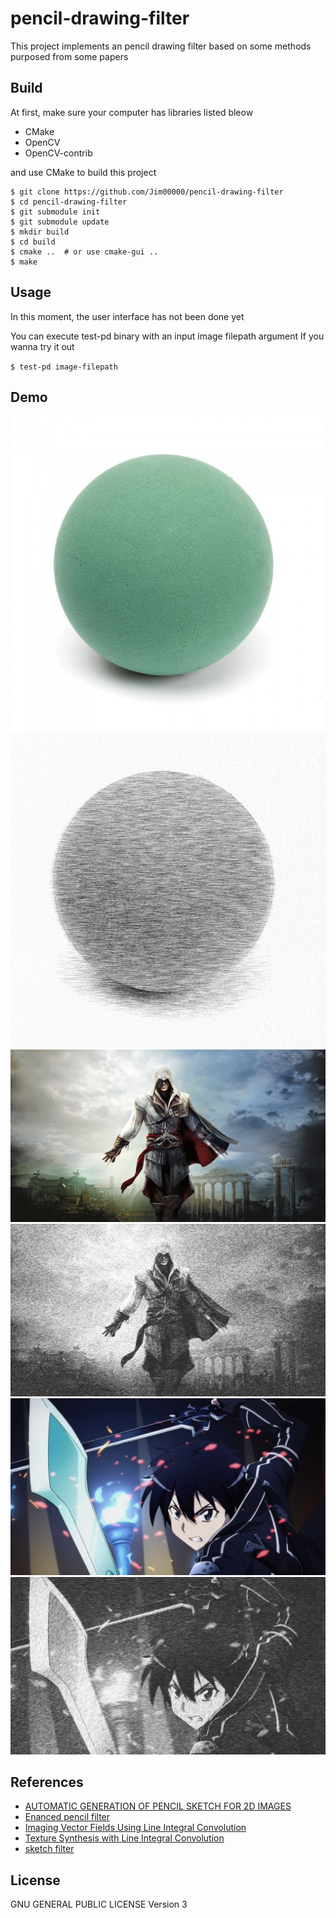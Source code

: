 # pencil-drawing-filter

This project implements an pencil drawing filter based on some methods purposed from some papers

## Build

At first, make sure your computer has libraries listed bleow

- CMake 
- OpenCV
- OpenCV-contrib

and use CMake to build this project

```
$ git clone https://github.com/Jim00000/pencil-drawing-filter
$ cd pencil-drawing-filter
$ git submodule init
$ git submodule update
$ mkdir build
$ cd build
$ cmake ..  # or use cmake-gui ..
$ make
``` 

## Usage

In this moment, the user interface has not been done yet

You can execute test-pd binary with an input image filepath argument If you wanna try it out

`$ test-pd image-filepath`

## Demo

![demo_image_1](resources/demo/sample.jpg)
![demo_image_1_output](resources/demo/sample_output.png)
![demo_image_2](resources/demo/sample2.jpg)
![demo_image_2_output](resources/demo/sample2_output.png)
![demo_image_3](resources/demo/sample3.jpg)
![demo_image_3_output](resources/demo/sample3_output.png)

## References

- [AUTOMATIC GENERATION OF PENCIL SKETCH FOR 2D IMAGES](https://pdfs.semanticscholar.org/6317/a749fe29467cdb36b0b3cef492940ee6beb9.pdf)
- [Enanced pencil filter](http://ieeexplore.ieee.org/document/1323994/)
- [Imaging Vector Fields Using Line Integral Convolution](https://dl.acm.org/citation.cfm?id=166151)
- [Texture Synthesis with Line Integral Convolution](http://www.dcs.ed.ac.uk/teaching/cs4/www/visualisation/SIGGRAPH/lic.pdf)
- [sketch filter](https://github.com/Jim00000/sketch-filter)

## License

GNU GENERAL PUBLIC LICENSE Version 3